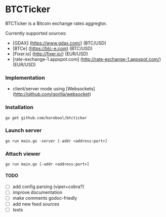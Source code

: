 # BTCTicker

BTCTicker is a Bitcoin exchange rates aggregtor.

Currently supported sources:
* [GDAX] (https://www.gdax.com/) (BTC/USD)
* [BTCe] (https://btc-e.com) (BTC/USD)
* [Fixer.io] (http://fixer.io/) (EUR/USD)
* [rate-exchange-1.appspot.com] (http://rate-exchange-1.appspot.com/) (EUR/USD)

### Implementation
- client/server mode using [Websockets] (http://github.com/gorilla/websocket)

### Installation
`go get github.com/korobool/btcticker`

### Launch server
`go run main.go -server [-addr <address:port>]`

### Attach viewer
`go run main.go [-addr <address:port>]`

#### TODO
- [ ] add config parsing (viper+cobra?)
- [ ] improve documentation
- [ ] make comments godoc-friedly
- [ ] add new feed sources
- [ ] tests
